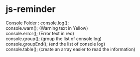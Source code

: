 # js-reminder
Console Folder :
  console.log(); <br/>
  console.warn(); (Warning text in Yellow) <br/>
  console.error(); (Error text in red) <br/>
  console.group(); (group the list of console log) <br/>
  console.groupEnd(); (end the list of console log) <br/>
  console.table(); (create an array easier to read the information) <br/>
